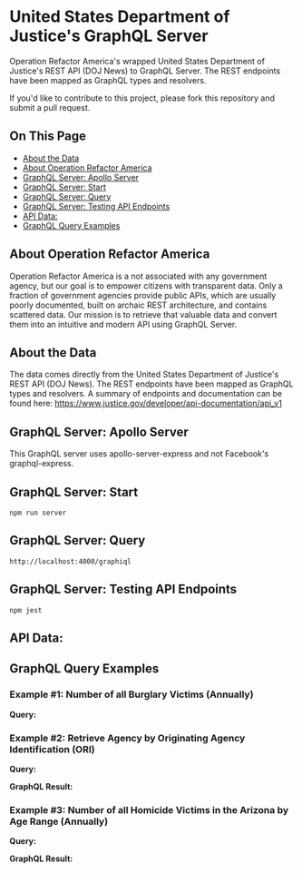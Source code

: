 # United States Department of Justice's GraphQL Server
Operation Refactor America's wrapped United States Department of Justice's REST API (DOJ News) to GraphQL Server. The REST endpoints have been mapped as GraphQL types and resolvers.

If you'd like to contribute to this project, please fork this repository and submit a pull request.

## On This Page
*  [About the Data](#about-the-data)
*  [About Operation Refactor America](#about-operation-refactor-america)
*  [GraphQL Server: Apollo Server](#graphql-server-apollo-server)
*  [GraphQL Server: Start](#graphql-server-start)
*  [GraphQL Server: Query](#graphql-server-query)
*  [GraphQL Server: Testing API Endpoints](#graphql-server-testing-api-endpoints)
*  [API Data: ](#api-data)
*  [GraphQL Query Examples](#graphql-query-examples)

## About Operation Refactor America
Operation Refactor America is a not associated with any government agency, but our goal is to empower citizens with transparent data. Only a fraction of government agencies provide public APIs, which are usually poorly documented, built on archaic REST architecture, and contains scattered data. Our mission is to retrieve that valuable data and convert them into an intuitive and modern API using GraphQL Server.

## About the Data
The data comes directly from the United States Department of Justice's REST API (DOJ News). The REST endpoints have been mapped as GraphQL types and resolvers. A summary of endpoints and documentation can be found here: https://www.justice.gov/developer/api-documentation/api_v1

## GraphQL Server: Apollo Server
This GraphQL server uses apollo-server-express and not Facebook's graphql-express.

## GraphQL Server: Start
    npm run server

## GraphQL Server: Query
    http://localhost:4000/graphiql

## GraphQL Server: Testing API Endpoints
    npm jest

## API Data: 



## GraphQL Query Examples
### Example #1: Number of all Burglary Victims (Annually)
**Query:**




### Example #2: Retrieve Agency by Originating Agency Identification (ORI)
**Query:**



**GraphQL Result:**




### Example #3: Number of all Homicide Victims in the Arizona by Age Range (Annually)
**Query:**



**GraphQL Result:**

